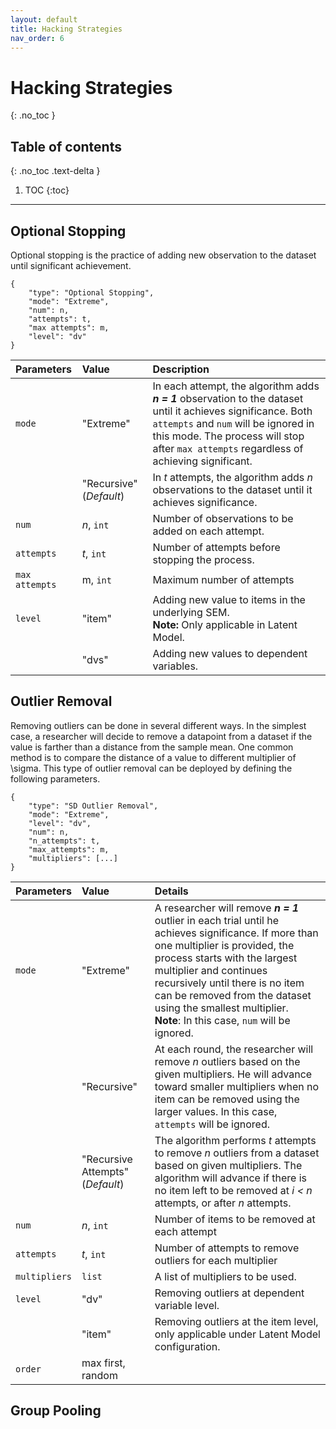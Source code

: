 ```yaml
---
layout: default
title: Hacking Strategies
nav_order: 6
---
```


# Hacking Strategies
{: .no_toc }

## Table of contents
{: .no_toc .text-delta }

1. TOC 
{:toc}

---

## Optional Stopping

Optional stopping is the practice of adding new observation to the dataset until significant achievement.

```
{
	"type": "Optional Stopping",
	"mode": "Extreme",
	"num": n,
	"attempts": t,
	"max attempts": m,
	"level": "dv"
}
```

| **Parameters** | **Value** | **Description** |
|:--|:--|:--|
| `mode` | "Extreme" | In each attempt, the algorithm adds ***n = 1*** observation to the dataset until it achieves significance. Both `attempts` and `num`  will be ignored in this mode. The process will stop after `max attempts` regardless of achieving significant.  |
| | "Recursive" (*Default*) | In *t* attempts, the algorithm adds *n* observations to the dataset until it achieves significance. |
| `num` | _n_, `int`  | Number of observations to be added on each attempt. |
| `attempts` | _t_, `int` | Number of attempts before stopping the process. |
| `max attempts` | m, `int`  | Maximum number of attempts |
| `level` | "item" | Adding new value to items in the underlying SEM. <br>**Note:** Only applicable in Latent Model. |
|  | "dvs" | Adding new values to dependent variables.  |

## Outlier Removal

Removing outliers can be done in several different ways. In the simplest case, a researcher will decide to remove a datapoint from a dataset if the value is farther than a distance from the sample mean. One common method is to compare the distance of a value to different multiplier of \sigma. This type of outlier removal can be deployed by defining the following parameters.


```
{
	"type": "SD Outlier Removal",
	"mode": "Extreme",  
	"level": "dv",   
	"num": n,
	"n_attempts": t,
	"max_attempts": m,
	"multipliers": [...]
}
```

| **Parameters** | **Value** | **Details** |
|:--|:--|:--|
| `mode` | "Extreme" | A researcher will remove **_n = 1_** outlier in each trial until he achieves significance. If more than one multiplier is provided, the process starts with the largest multiplier and continues recursively until there is no item can be removed from the dataset using the smallest multiplier. <br>**Note**: In this case, `num` will be ignored. |
| | "Recursive" | At each round, the researcher will remove _n_ outliers based on the given multipliers. He will advance toward smaller multipliers when no item can be removed using the larger values. In this case, `attempts` will be ignored. |
| | "Recursive Attempts" (*Default*) | The algorithm performs *t* attempts to remove *n* outliers from a dataset based on given multipliers. The algorithm will advance if there is no item left to be removed at *i < n* attempts, or after *n* attempts. |
| `num` | *n*, `int` | Number of items to be removed at each attempt |
| `attempts` | _t_, `int` | Number of attempts to remove outliers for each multiplier |
| `multipliers` | `list` | A list of multipliers to be used. |
| `level` | "dv" | Removing outliers at dependent variable level.|
|  | "item" | Removing outliers at the item level, only applicable under Latent Model configuration. |
| `order` | max first, random |  |


## Group Pooling



